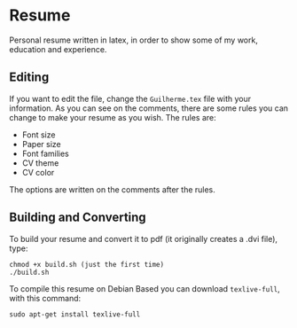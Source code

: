 # Resume
Personal resume written in latex, in order to show some of my work, education and experience.

## Editing
If you want to edit the file, change the ```Guilherme.tex``` file with your information. As you can see on the comments, there are
some rules you can change to make your resume as you wish. The rules are:

- Font size
- Paper size
- Font families
- CV theme
- CV color

The options are written on the comments after the rules.

## Building and Converting
To build your resume and convert it to pdf (it originally creates a .dvi file), type:

```
chmod +x build.sh (just the first time)
./build.sh
```
To compile this resume on Debian Based you can download ```texlive-full```, with this command:  

```
sudo apt-get install texlive-full
```

